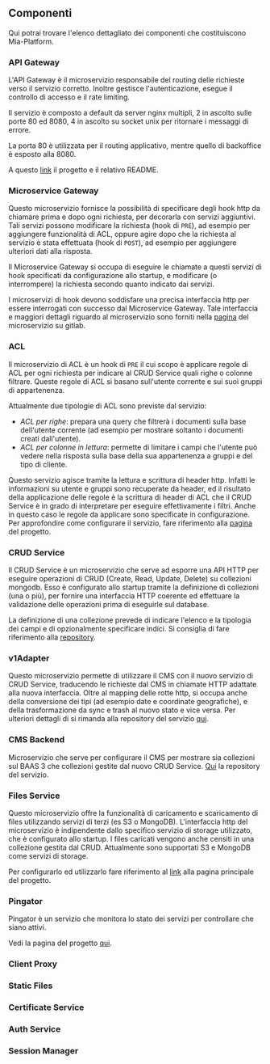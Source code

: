 ## Componenti ##
Qui potrai trovare l'elenco dettagliato dei componenti che costituiscono Mia-Platform.

### API Gateway ###

L'API Gateway è il microservizio responsabile del routing delle richieste verso il servizio corretto.
Inoltre gestisce l'autenticazione, esegue il controllo di accesso e il rate limiting.

Il servizio è composto a default da server nginx multipli, 2 in ascolto sulle porte 80 ed 8080, 4 in ascolto su socket unix per ritornare i messaggi di errore.

La porta 80 è utilizzata per il routing applicativo, mentre quello di backoffice è esposto alla 8080.

A questo [link](https://git.tools.mia-platform.eu/platform/core/api-gateway) il progetto e il relativo README.

### Microservice Gateway ###

Questo microservizio fornisce la possibilità di specificare degli hook http da chiamare prima e dopo ogni richiesta, per decorarla con servizi aggiuntivi.
Tali servizi possono modificare la richiesta (hook di `PRE`), ad esempio per aggiungere funzionalità di ACL, oppure agire dopo che la richiesta al servizio è stata effettuata (hook di `POST`), ad esempio per aggiungere ulteriori dati alla risposta.

Il Microservice Gateway si occupa di eseguire le chiamate a questi servizi di hook specificati da configurazione allo startup, e modificare (o interrompere) la richiesta secondo quanto indicato dai servizi.


I microservizi di hook devono soddisfare una precisa interfaccia http per essere interrogati con successo dal Microservice Gateway. Tale interfaccia e maggiori dettagli riguardo al microservizio sono forniti nella [pagina](https://git.tools.mia-platform.eu/platform/core/microservice-gateway) del microservizio su gitlab.

### ACL ###

Il microservizio di ACL è un hook di `PRE` il cui scopo è applicare regole di ACL per ogni richiesta per indicare al CRUD Service quali righe o colonne filtrare.
Queste regole di ACL si basano sull'utente corrente e sui suoi gruppi di appartenenza.


Attualmente due tipologie di ACL sono previste dal servizio:

- *ACL per righe*: prepara una query che filtrerà i documenti sulla base dell'utente corrente (ad esempio per mostrare soltanto i documenti creati dall'utente).
- *ACL per colonne in lettura*: permette di limitare i campi che l'utente può vedere nella risposta sulla base della sua appartenenza a gruppi e del tipo di cliente.

Questo servizio agisce tramite la lettura e scrittura di header http. Infatti le informazioni su utente e gruppi sono recuperate da header, ed il risultato della applicazione delle regole è la scrittura di header di ACL che il CRUD Service è in grado di interpretare per eseguire effettivamente i filtri.
Anche in questo caso le regole da applicare sono specificate in configurazione. Per approfondire come configurare il servizio, fare riferimento alla [pagina](https://git.tools.mia-platform.eu/platform/core/acl-service) del progetto.

### CRUD Service ###

Il CRUD Service è un microservizio che serve ad esporre una API HTTP per eseguire operazioni di CRUD (Create, Read, Update, Delete) su collezioni mongodb.
Esso è configurato allo startup tramite la definizione di collezioni (una o più), per fornire una interfaccia HTTP coerente ed effettuare la validazione delle operazioni prima di eseguirle sul database.

La definizione di una collezione prevede di indicare l'elenco e la tipologia dei campi e di opzionalmente specificare indici. Si consiglia di fare riferimento alla [repository](https://git.tools.mia-platform.eu/platform/core/crud-service).

### v1Adapter ###

Questo microservizio permette di utilizzare il CMS con il nuovo servizio di CRUD Service, traducendo le richieste dal CMS in chiamate HTTP adattate alla nuova interfaccia.
Oltre al mapping delle rotte http, si occupa anche della conversione dei tipi (ad esempio date e coordinate geografiche), e della trasformazione da sync e trash al nuovo stato e vice versa.
Per ulteriori dettagli di si rimanda alla repository del servizio [qui](https://git.tools.mia-platform.eu/platform/core/v1-adapter).

### CMS Backend ###

Microservizio che serve per configurare il CMS per mostrare sia collezioni sul BAAS 3 che collezioni gestite dal nuovo CRUD Service. [Qui](https://git.tools.mia-platform.eu/platform/core/cms-backend) la repository del servizio.

### Files Service ###

Questo microservizio offre la funzionalità di caricamento e scaricamento di files utilizzando servizi di terzi (es S3 o MongoDB). L'interfaccia http del microservizio è indipendente dallo specifico servizio di storage utilizzato, che è configurato allo startup. I files caricati vengono anche censiti in una collezione gestita dal CRUD.
Attualmente sono supportati S3 e MongoDB come servizi di storage.

Per configurarlo ed utilizzarlo fare riferimento al [link](https://git.tools.mia-platform.eu/platform/plugins/files-service) alla pagina principale del progetto.

### Pingator ###

Pingator è un servizio che monitora lo stato dei servizi per controllare che siano attivi.

Vedi la pagina del progetto [qui](https://git.tools.mia-platform.eu/platform/core/pingator).

### Client Proxy ###

### Static Files ###

### Certificate Service ###

### Auth Service ###

### Session Manager ###

